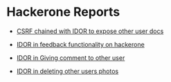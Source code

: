 # Hackerone Reports

- [ CSRF chained with IDOR to expose other user docs ](https://hackerone.com/reports/398316)

- [ IDOR in feedback functionality on hackerone ](https://hackerone.com/reports/262661)

- [ IDOR in Giving comment to other user ](https://hackerone.com/reports/1096560)

- [ IDOR in deleting other users photos ](https://hackerone.com/reports/404797)
